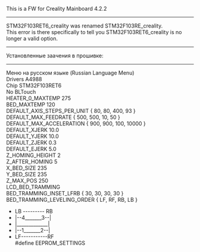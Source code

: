 This is a FW for Creality Mainboard 4.2.2
____
STM32F103RET6_creality was renamed STM32F103RE_creality.  
This error is there specifically to tell you STM32F103RET6_creality is no longer a valid option.
____
Установленные заачения в прошивке:  
____  
Меню на русском языке (Russian Language Menu)  
Drivers A4988  
Chip STM32F103RET6  
No BLTouch  
HEATER_0_MAXTEMP 275  
BED_MAXTEMP      120  
DEFAULT_AXIS_STEPS_PER_UNIT   { 80, 80, 400, 93 }  
DEFAULT_MAX_FEEDRATE          { 500, 500, 10, 50 }  
DEFAULT_MAX_ACCELERATION      { 900, 900, 100, 10000 }  
DEFAULT_XJERK 10.0  
DEFAULT_YJERK 10.0  
DEFAULT_ZJERK  0.3  
DEFAULT_EJERK  5.0  
Z_HOMING_HEIGHT 2  
Z_AFTER_HOMING  5  
X_BED_SIZE 235  
Y_BED_SIZE 235  
Z_MAX_POS 250  
LCD_BED_TRAMMING  
BED_TRAMMING_INSET_LFRB { 30, 30, 30, 30 }  
BED_TRAMMING_LEVELING_ORDER { LF, RF, RB, LB }  
   *  LB --------- RB   
   *  |--4_______3--|   
   *  |_____________|   
   *  |--1_______2--|   
   *  LF-----------RF  
#define EEPROM_SETTINGS  
